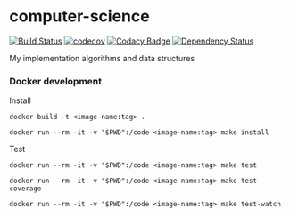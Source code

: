 # computer-science

[![Build Status](https://travis-ci.org/greybutton/computer-science.svg?branch=master)](https://travis-ci.org/greybutton/computer-science)
[![codecov](https://codecov.io/gh/greybutton/computer-science/branch/master/graph/badge.svg)](https://codecov.io/gh/greybutton/computer-science)
[![Codacy Badge](https://api.codacy.com/project/badge/Grade/15438da258824323a0d79339cf5a14e4)](https://www.codacy.com/app/greybutton/computer-science?utm_source=github.com&utm_medium=referral&utm_content=greybutton/computer-science&utm_campaign=badger)
[![Dependency Status](https://gemnasium.com/badges/github.com/greybutton/computer-science.svg)](https://gemnasium.com/github.com/greybutton/computer-science)

My implementation algorithms and data structures

### Docker development

Install

`docker build -t <image-name:tag> .`

`docker run --rm -it -v "$PWD":/code <image-name:tag> make install`

Test

`docker run --rm -it -v "$PWD":/code <image-name:tag> make test`

`docker run --rm -it -v "$PWD":/code <image-name:tag> make test-coverage`

`docker run --rm -it -v "$PWD":/code <image-name:tag> make test-watch`

